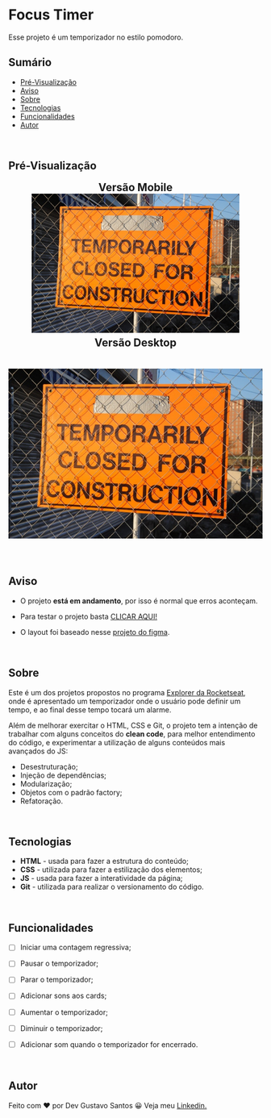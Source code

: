 # Focus Timer

Esse projeto é um temporizador no estilo pomodoro.

## Sumário
- [Pré-Visualização](#pré-visualização)
- [Aviso](#aviso)
- [Sobre](#sobre)
- [Tecnologias](#tecnologias)
- [Funcionalidades](#funcionalidades)
- [Autor](#autor)

</br>

## Pré-Visualização

<h2 align="center" style="max-width: 412px; margin: auto;">Versão Mobile</h2>
<h1 align="center" style="max-width: 412px; margin: auto;">
    <img src="./assets/image/preview/place-holder.jpg" alt="gif da versão mobile">
</h1>

<h2 align="center" style="max-width: 412px; margin: auto;">Versão Desktop</h2>
<h1 align="center">
    <img src="./assets/image/preview/place-holder.jpg" alt="gif da versão desktop">
</h1>

</br>

## Aviso

- O projeto **está em andamento**, por isso é normal que erros aconteçam.

- Para testar o projeto basta [CLICAR AQUI!](https://devgustavosantos.github.io/focus-timer-2.0/)

- O layout foi baseado nesse [projeto do figma](https://www.figma.com/file/GcRnm4iTXRz19INHUmBZVQ/Stage-05-Focus-Timer-2.0-Copy).

</br>

## Sobre

Este é um dos projetos propostos no programa [Explorer da Rocketseat](https://www.rocketseat.com.br/explorer), onde é apresentado um temporizador onde o usuário pode definir um tempo, e ao final desse tempo tocará um alarme.

Além de melhorar exercitar o HTML, CSS e Git, o projeto tem a intenção de trabalhar com alguns conceitos do **clean code**, para melhor entendimento do código, e experimentar a utilização de alguns conteúdos mais avançados do JS:
- Desestruturação;
- Injeção de dependências;
- Modularização;
- Objetos com o padrão factory;
- Refatoração.

</br>

## Tecnologias

- **HTML** - usada para fazer a estrutura do conteúdo;
- **CSS** - utilizada para fazer a estilização dos elementos;
- **JS** - usada para fazer a interatividade da página;
- **Git** - utilizada para realizar o versionamento do código.

</br>

## Funcionalidades

- [ ]  Iniciar uma contagem regressiva;
- [ ]  Pausar o temporizador;
- [ ]  Parar o temporizador;
- [ ]  Adicionar sons aos cards;
- [ ]  Aumentar o temporizador;
- [ ]  Diminuir o temporizador;  
- [ ]  Adicionar som quando o temporizador for encerrado.


</br>

## Autor

Feito com ❤ por Dev Gustavo Santos 😀 Veja meu [Linkedin.](https://www.linkedin.com/in/devgustavosantos/)
